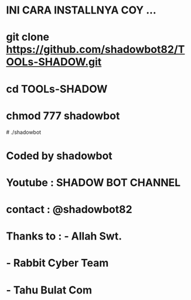 # INI CARA INSTALLNYA COY ...
# git clone https://github.com/shadowbot82/TOOLs-SHADOW.git
# cd TOOLs-SHADOW
# chmod 777 shadowbot
# ./shadowbot 

# Coded by shadowbot
# Youtube : SHADOW BOT CHANNEL
# contact : @shadowbot82
# Thanks to : - Allah Swt.
#             - Rabbit Cyber Team
#             - Tahu Bulat Com

